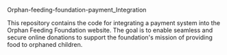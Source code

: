 Orphan-feeding-foundation-payment_Integration

This repository contains the code for integrating a payment system into the Orphan Feeding Foundation website. 
The goal is to enable seamless and secure online donations to support the foundation's mission of providing food to orphaned children.